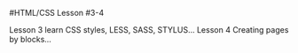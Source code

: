 #HTML/CSS Lesson #3-4

Lesson 3 learn CSS styles, LESS, SASS, STYLUS...
Lesson 4 Creating pages by blocks... 
